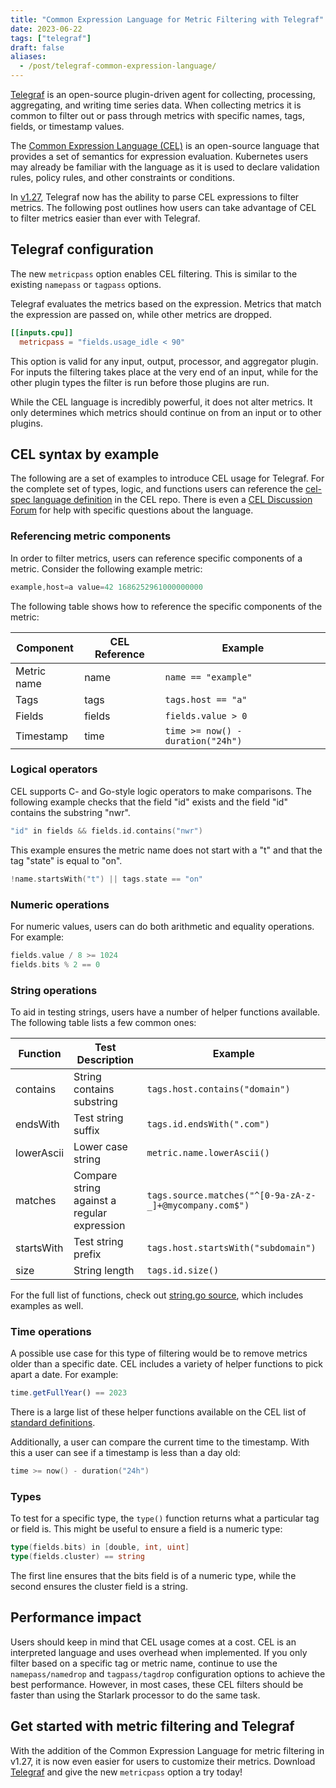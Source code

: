 ```yaml
---
title: "Common Expression Language for Metric Filtering with Telegraf"
date: 2023-06-22
tags: ["telegraf"]
draft: false
aliases:
  - /post/telegraf-common-expression-language/
---
```


[Telegraf][telegraf] is an open-source plugin-driven agent for collecting,
processing, aggregating, and writing time series data. When collecting metrics
it is common to filter out or pass through metrics with specific names, tags,
fields, or timestamp values.

The [Common Expression Language (CEL)][cel] is an open-source language that
provides a set of semantics for expression evaluation. Kubernetes users may
already be familiar with the language as it is used to declare validation rules,
policy rules, and other constraints or conditions.

In [v1.27][1.27], Telegraf now has the ability to parse CEL expressions to
filter metrics. The following post outlines how users can take advantage of CEL
to filter metrics easier than ever with Telegraf.

[telegraf]: https://www.github.com/influxdata/telegraf/
[cel]: https://github.com/google/cel-spec
[1.27]: https://www.influxdata.com/blog/release-announcement-telegraf-1-27

## Telegraf configuration

The new `metricpass` option enables CEL filtering. This is similar to the
existing `namepass` or `tagpass` options.

Telegraf evaluates the metrics based on the expression. Metrics that match the
expression are passed on, while other metrics are dropped.

```toml
[[inputs.cpu]]
  metricpass = "fields.usage_idle < 90"
```

This option is valid for any input, output, processor, and aggregator plugin.
For inputs the filtering takes place at the very end of an input, while for the
other plugin types the filter is run before those plugins are run.

While the CEL language is incredibly powerful, it does not alter metrics. It
only determines which metrics should continue on from an input or to other
plugins.

## CEL syntax by example

The following are a set of examples to introduce CEL usage for Telegraf. For the
complete set of types, logic, and functions users can reference the
[cel-spec language definition][cel definition] in the CEL repo. There is even a
[CEL Discussion Forum][cel forum] for help with specific questions about the
language.

[cel definition]: https://github.com/google/cel-spec/blob/master/doc/langdef.md
[cel forum]: https://groups.google.com/g/cel-go-discuss

### Referencing metric components

In order to filter metrics, users can reference specific components of a metric.
Consider the following example metric:

```s
example,host=a value=42 1686252961000000000
```

The following table shows how to reference the specific components of the
metric:

| Component   |	CEL Reference |	Example |
|-------------|---------------|---------|
| Metric name |	name 	| `name == "example"` |
| Tags 	      | tags 	| `tags.host == "a"` |
| Fields 	  | fields 	| `fields.value > 0` |
| Timestamp   |	time 	| `time >= now() - duration("24h")` |

### Logical operators

CEL supports C- and Go-style logic operators to make comparisons. The following
example checks that the field "id" exists and the field "id" contains the
substring "nwr".

```go
"id" in fields && fields.id.contains("nwr")
```

This example ensures the metric name does not start with a "t" and that the tag
"state" is equal to "on".

```go
!name.startsWith("t") || tags.state == "on"
```

### Numeric operations

For numeric values, users can do both arithmetic and equality operations. For
example:

```go
fields.value / 8 >= 1024
fields.bits % 2 == 0
```

### String operations

To aid in testing strings, users have a number of helper functions available. The following table lists a few common ones:

| Function | Test Description  | Example  |
|----------|-------------------|----------|
| contains   | String contains substring | `tags.host.contains("domain")` |
| endsWith   | Test string suffix | `tags.id.endsWith(".com")` |
| lowerAscii | Lower case string | `metric.name.lowerAscii()` |
| matches    | Compare string against a regular expression | `tags.source.matches("^[0-9a-zA-z-_]+@mycompany.com$")` |
| startsWith |	Test string prefix | `tags.host.startsWith("subdomain")` |
| size       | String length | `tags.id.size()` |

For the full list of functions, check out [string.go source][string.go], which
includes examples as well.

[string.go]: https://github.com/google/cel-go/blob/master/ext/strings.go

### Time operations

A possible use case for this type of filtering would be to remove metrics older
than a specific date. CEL includes a variety of helper functions to pick apart a
date. For example:

```js
time.getFullYear() == 2023
```

There is a large list of these helper functions available on the CEL list of
[standard definitions][std def].

[std def]: https://github.com/google/cel-spec/blob/master/doc/langdef.md#list-of-standard-definitions

Additionally, a user can compare the current time to the timestamp. With this a
user can see if a timestamp is less than a day old:

```go
time >= now() - duration("24h")
```

### Types

To test for a specific type, the `type()` function returns what a particular tag
or field is. This might be useful to ensure a field is a numeric type:

```go
type(fields.bits) in [double, int, uint]
type(fields.cluster) == string
```

The first line ensures that the bits field is of a numeric type, while the
second ensures the cluster field is a string.

## Performance impact

Users should keep in mind that CEL usage comes at a cost. CEL is an interpreted
language and uses overhead when implemented. If you only filter based on a
specific tag or metric name, continue to use the `namepass/namedrop` and
`tagpass/tagdrop` configuration options to achieve the best performance.
However, in most cases, these CEL filters should be faster than using the
Starlark processor to do the same task.

## Get started with metric filtering and Telegraf

With the addition of the Common Expression Language for metric filtering in
v1.27, it is now even easier for users to customize their metrics. Download
[Telegraf][telegraf] and give the new `metricpass` option a try today!
